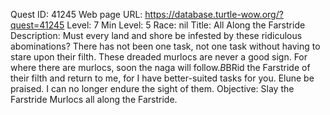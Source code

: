 Quest ID: 41245
Web page URL: https://database.turtle-wow.org/?quest=41245
Level: 7
Min Level: 5
Race: nil
Title: All Along the Farstride
Description: Must every land and shore be infested by these ridiculous abominations? There has not been one task, not one task without having to stare upon their filth. These dreaded murlocs are never a good sign. For where there are murlocs, soon the naga will follow.$B$BRid the Farstride of their filth and return to me, for I have better-suited tasks for you. Elune be praised. I can no longer endure the sight of them.
Objective: Slay the Farstride Murlocs all along the Farstride.
